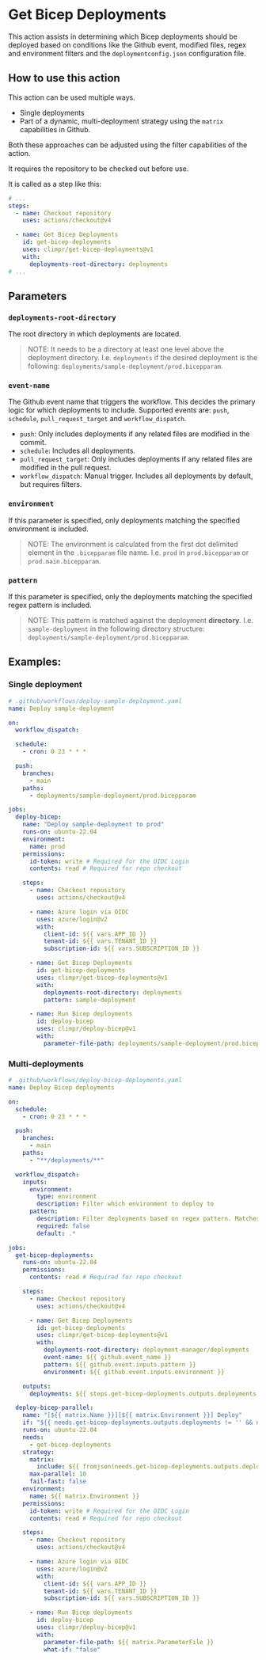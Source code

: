 # Get Bicep Deployments

This action assists in determining which Bicep deployments should be deployed based on conditions like the Github event, modified files, regex and environment filters and the `deploymentconfig.json` configuration file.

## How to use this action

This action can be used multiple ways.

- Single deployments
- Part of a dynamic, multi-deployment strategy using the `matrix` capabilities in Github.

Both these approaches can be adjusted using the filter capabilities of the action.

It requires the repository to be checked out before use.

It is called as a step like this:

```yaml
# ...
steps:
  - name: Checkout repository
    uses: actions/checkout@v4

  - name: Get Bicep Deployments
    id: get-bicep-deployments
    uses: climpr/get-bicep-deployments@v1
    with:
      deployments-root-directory: deployments
# ...
```

## Parameters

### `deployments-root-directory`
The root directory in which deployments are located.
> NOTE: It needs to be a directory at least one level above the deployment directory. I.e. `deployments` if the desired deployment is the following: `deployments/sample-deployment/prod.bicepparam`.

### `event-name`
The Github event name that triggers the workflow. This decides the primary logic for which deployments to include.
Supported events are: `push`, `schedule`, `pull_request_target` and `workflow_dispatch`.

- `push`: Only includes deployments if any related files are modified in the commit.
- `schedule`: Includes all deployments.
- `pull_request_target`: Only includes deployments if any related files are modified in the pull request.
- `workflow_dispatch`: Manual trigger. Includes all deployments by default, but requires filters.

### `environment`
If this parameter is specified, only deployments matching the specified environment is included.
> NOTE: The environment is calculated from the first dot delimited element in the `.bicepparam` file name. I.e. `prod` in `prod.bicepparam` or `prod.main.bicepparam`.

### `pattern`
If this parameter is specified, only the deployments matching the specified regex pattern is included.
> NOTE: This pattern is matched against the deployment **directory**. I.e. `sample-deployment` in the following directory structure: `deployments/sample-deployment/prod.bicepparam`.

## Examples:

### Single deployment

```yaml
# .github/workflows/deploy-sample-deployment.yaml
name: Deploy sample-deployment

on:
  workflow_dispatch:

  schedule:
    - cron: 0 23 * * *

  push:
    branches:
      - main
    paths:
      - deployments/sample-deployment/prod.bicepparam

jobs:
  deploy-bicep:
    name: "Deploy sample-deployment to prod"
    runs-on: ubuntu-22.04
    environment:
      name: prod
    permissions:
      id-token: write # Required for the OIDC Login
      contents: read # Required for repo checkout

    steps:
      - name: Checkout repository
        uses: actions/checkout@v4

      - name: Azure login via OIDC
        uses: azure/login@v2
        with:
          client-id: ${{ vars.APP_ID }}
          tenant-id: ${{ vars.TENANT_ID }}
          subscription-id: ${{ vars.SUBSCRIPTION_ID }}

      - name: Get Bicep Deployments
        id: get-bicep-deployments
        uses: climpr/get-bicep-deployments@v1
        with:
          deployments-root-directory: deployments
          pattern: sample-deployment

      - name: Run Bicep deployments
        id: deploy-bicep
        uses: climpr/deploy-bicep@v1
        with:
          parameter-file-path: deployments/sample-deployment/prod.bicepparam
```

### Multi-deployments

```yaml
# .github/workflows/deploy-bicep-deployments.yaml
name: Deploy Bicep deployments

on:
  schedule:
    - cron: 0 23 * * *

  push:
    branches:
      - main
    paths:
      - "**/deployments/**"

  workflow_dispatch:
    inputs:
      environment:
        type: environment
        description: Filter which environment to deploy to
      pattern:
        description: Filter deployments based on regex pattern. Matches against the deployment name (Directory name)
        required: false
        default: .*

jobs:
  get-bicep-deployments:
    runs-on: ubuntu-22.04
    permissions:
      contents: read # Required for repo checkout

    steps:
      - name: Checkout repository
        uses: actions/checkout@v4

      - name: Get Bicep Deployments
        id: get-bicep-deployments
        uses: climpr/get-bicep-deployments@v1
        with:
          deployments-root-directory: deployment-manager/deployments
          event-name: ${{ github.event_name }}
          pattern: ${{ github.event.inputs.pattern }}
          environment: ${{ github.event.inputs.environment }}

    outputs:
      deployments: ${{ steps.get-bicep-deployments.outputs.deployments }}

  deploy-bicep-parallel:
    name: "[${{ matrix.Name }}][${{ matrix.Environment }}] Deploy"
    if: "${{ needs.get-bicep-deployments.outputs.deployments != '' && needs.get-bicep-deployments.outputs.deployments != '[]' }}"
    runs-on: ubuntu-22.04
    needs:
      - get-bicep-deployments
    strategy:
      matrix:
        include: ${{ fromjson(needs.get-bicep-deployments.outputs.deployments) }}
      max-parallel: 10
      fail-fast: false
    environment:
      name: ${{ matrix.Environment }}
    permissions:
      id-token: write # Required for the OIDC Login
      contents: read # Required for repo checkout

    steps:
      - name: Checkout repository
        uses: actions/checkout@v4

      - name: Azure login via OIDC
        uses: azure/login@v2
        with:
          client-id: ${{ vars.APP_ID }}
          tenant-id: ${{ vars.TENANT_ID }}
          subscription-id: ${{ vars.SUBSCRIPTION_ID }}

      - name: Run Bicep deployments
        id: deploy-bicep
        uses: climpr/deploy-bicep@v1
        with:
          parameter-file-path: ${{ matrix.ParameterFile }}
          what-if: "false"
```
